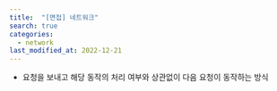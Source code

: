```yaml
---
title:  "[면접] 네트워크"
search: true
categories: 
  - network
last_modified_at: 2022-12-21
---
```



   - 요청을 보내고 해당 동작의 처리 여부와 상관없이 다음 요청이 동작하는 방식
  